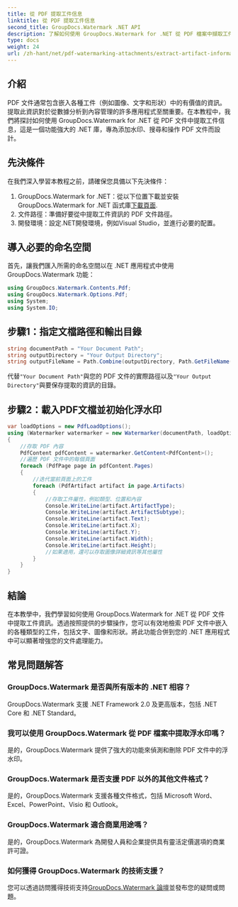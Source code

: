 ```yaml
---
title: 從 PDF 提取工件信息
linktitle: 從 PDF 提取工件信息
second_title: GroupDocs.Watermark .NET API
description: 了解如何使用 GroupDocs.Watermark for .NET 從 PDF 檔案中擷取工件資訊。增強您的文件處理能力。
type: docs
weight: 24
url: /zh-hant/net/pdf-watermarking-attachments/extract-artifact-information-pdf/
---
```

## 介紹
PDF 文件通常包含嵌入各種工件（例如圖像、文字和形狀）中的有價值的資訊。提取此資訊對於從數據分析到內容管理的許多應用程式至關重要。在本教程中，我們將探討如何使用 GroupDocs.Watermark for .NET 從 PDF 文件中提取工件信息，這是一個功能強大的 .NET 庫，專為添加水印、搜尋和操作 PDF 文件而設計。
## 先決條件
在我們深入學習本教程之前，請確保您具備以下先決條件：
1.  GroupDocs.Watermark for .NET：從以下位置下載並安裝 GroupDocs.Watermark for .NET 函式庫[下載頁面](https://releases.groupdocs.com/Watermark/net/).
2. 文件路徑：準備好要從中提取工件資訊的 PDF 文件路徑。
3. 開發環境：設定.NET開發環境，例如Visual Studio，並進行必要的配置。

## 導入必要的命名空間
首先，讓我們匯入所需的命名空間以在 .NET 應用程式中使用 GroupDocs.Watermark 功能：
```csharp
using GroupDocs.Watermark.Contents.Pdf;
using GroupDocs.Watermark.Options.Pdf;
using System;
using System.IO;
```
## 步驟1：指定文檔路徑和輸出目錄
```csharp
string documentPath = "Your Document Path";
string outputDirectory = "Your Output Directory";
string outputFileName = Path.Combine(outputDirectory, Path.GetFileName(documentPath));
```
代替`"Your Document Path"`與您的 PDF 文件的實際路徑以及`"Your Output Directory"`與要保存提取的資訊的目錄。
## 步驟2：載入PDF文檔並初始化浮水印
```csharp
var loadOptions = new PdfLoadOptions();
using (Watermarker watermarker = new Watermarker(documentPath, loadOptions))
{
    //存取 PDF 內容
    PdfContent pdfContent = watermarker.GetContent<PdfContent>();
    //遍歷 PDF 文件中的每個頁面
    foreach (PdfPage page in pdfContent.Pages)
    {
        //迭代當前頁面上的工件
        foreach (PdfArtifact artifact in page.Artifacts)
        {
            //存取工件屬性，例如類型、位置和內容
            Console.WriteLine(artifact.ArtifactType);
            Console.WriteLine(artifact.ArtifactSubtype);
            Console.WriteLine(artifact.Text);
            Console.WriteLine(artifact.X);
            Console.WriteLine(artifact.Y);
            Console.WriteLine(artifact.Width);
            Console.WriteLine(artifact.Height);
            //如果適用，還可以存取圖像詳細資訊等其他屬性
        }
    }
}
```

## 結論
在本教學中，我們學習如何使用 GroupDocs.Watermark for .NET 從 PDF 文件中提取工件資訊。透過按照提供的步驟操作，您可以有效地檢索 PDF 文件中嵌入的各種類型的工件，包括文字、圖像和形狀。將此功能合併到您的 .NET 應用程式中可以顯著增強您的文件處理能力。
## 常見問題解答
### GroupDocs.Watermark 是否與所有版本的 .NET 相容？
GroupDocs.Watermark 支援 .NET Framework 2.0 及更高版本，包括 .NET Core 和 .NET Standard。
### 我可以使用 GroupDocs.Watermark 從 PDF 檔案中提取浮水印嗎？
是的，GroupDocs.Watermark 提供了強大的功能來偵測和刪除 PDF 文件中的浮水印。
### GroupDocs.Watermark 是否支援 PDF 以外的其他文件格式？
是的，GroupDocs.Watermark 支援各種文件格式，包括 Microsoft Word、Excel、PowerPoint、Visio 和 Outlook。
### GroupDocs.Watermark 適合商業用途嗎？
是的，GroupDocs.Watermark 為開發人員和企業提供具有靈活定價選項的商業許可證。
### 如何獲得 GroupDocs.Watermark 的技術支援？
您可以透過訪問獲得技術支持[GroupDocs.Watermark 論壇](https://forum.groupdocs.com/c/watermark/19)並發布您的疑問或問題。